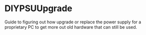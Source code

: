 # DIYPSUUpgrade
Guide to figuring out how upgrade or replace the power supply for a proprietary PC to get more out old hardware
that can still be used.

